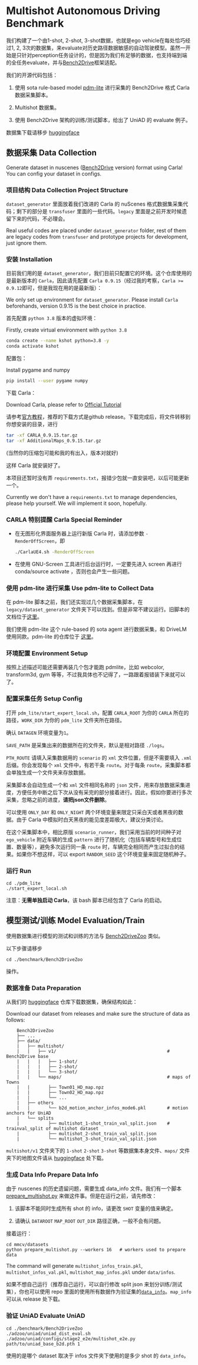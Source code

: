 # Multishot Autonomous Driving Benchmark

我们构建了一个由1-shot, 2-shot, 3-shot数据，也就是ego vehicle在每处恰巧经过1, 2, 3次的数据集，来evaluate对历史路径数据敏感的自动驾驶模型。虽然一开始是只针对perception任务设计的，但是因为我们有足够的数据，也支持端到端的全任务evaluate，并与[Bench2Drive](https://github.com/Thinklab-SJTU/Bench2Drive)框架适配。

我们的开源代码包括：

1. 使用 sota rule-based model [pdm-lite](https://github.com/OpenDriveLab/DriveLM/tree/DriveLM-CARLA/pdm_lite) 进行采集的 Bench2Drive 格式 Carla 数据采集脚本。

2. Multishot 数据集。

3. 使用 Bench2Drive 架构的训练/测试脚本，给出了 UniAD 的 evaluate 例子。

数据集下载请移步 [huggingface](https://huggingface.co/datasets/Telkwevr/Multishot-AD-Bench/tree/main)

## 数据采集 Data Collection

Generate dataset in nuscenes ([Bench2Drive](https://github.com/Thinklab-SJTU/Bench2Drive) version) format using Carla! You can config your dataset in configs.

### 项目结构 Data Collection Project Structure

`dataset_generator` 里面放着我们改进的 Carla 的 nuScenes 格式数据集采集代码；剩下的部分是 `transfuser` 里面的一些代码。`legacy` 里面是之前开发时候遗留下来的代码，不必理会。

Real useful codes are placed under `dataset_generator` folder, rest of them are legacy codes from `transfuser` and prototype projects for development, just ignore them.

### 安装 Installation

目前我们用的是 `dataset_generator`，我们目前只配置它的环境。这个仓库使用的是最新版本的 `Carla`，因此请先配置 `Carla 0.9.15`（经过我的考察，`Carla >= 0.9.12`即可，但是我现在用的是最新版）：

We only set up environment for `dataset_generator`. Please install `Carla` beforehands, version 0.9.15 is the best choice in practice.

首先配置 `python 3.8` 版本的虚拟环境：

Firstly, create virtual environment with `python 3.8`

```bash
conda create --name kshot python=3.8 -y
conda activate kshot
```

配置包：

Install pygame and numpy

```bash
pip install --user pygame numpy
```

下载 Carla：

Download Carla, please refer to [Official Tutorial](https://carla.readthedocs.io/en/0.9.15/start_quickstart/)

请参考[官方教程](https://carla.readthedocs.io/en/0.9.15/start_quickstart/)，推荐的下载方式是github release。下载完成后，将文件转移到你想安装的目录，进行

```bash
tar -xf CARLA_0.9.15.tar.gz
tar -xf AdditionalMaps_0.9.15.tar.gz
```

(当然你的压缩包可能和我的有出入，版本对就好)

这样 Carla 就安装好了。

本项目还暂时没有弄 `requirements.txt`，报错少包就一直安装吧，以后可能更新一个。

Currently we don't have a `requirements.txt` to manage dependencies, please help yourself. We will implement it soon, hopefully.

### CARLA 特别提醒 Carla Special Reminder

 - 在无图形化界面服务器上运行新版 Carla 时，请添加参数 `-RenderOffScreen`，即

   ```bash
   ./CarlaUE4.sh -RenderOffScreen
   ```
 
 - 在使用 GNU-Screen 工具进行后台运行时，一定要先进入 screen 再进行 conda/source activate ，否则也会产生一些问题。

### 使用 pdm-lite 进行采集 Use pdm-lite to Collect Data

在 pdm-lite 脚本之前，我们还实现过几个数据采集脚本，在 `legacy/dataset_generator` 文件夹下可以找到。但是非常不建议运行。旧脚本的文档位于[这里](data_generator_legacy.md)。

我们使用 pdm-lite 这个 rule-based 的 sota agent 进行数据采集，和 DriveLM 使用同款。pdm-lite 的仓库位于 [这里](https://github.com/OpenDriveLab/DriveLM/tree/DriveLM-CARLA/pdm_lite)。

### 环境配置 Environment Setup

按照上述描述可能还需要再装几个包才能跑 pdmlite，比如 webcolor, transform3d, gym 等等，不过我具体也不记得了，一路跟着报错装下来就可以了。

### 配置采集任务 Setup Config

打开 `pdm_lite/start_expert_local.sh`，配置 `CARLA_ROOT` 为你的 `CARLA` 所在的路径，`WORK_DIR` 为你的 `pdm_lite` 文件夹所在路径。

确认 `DATAGEN` 环境变量为`1`。

`SAVE_PATH` 是采集出来的数据所在的文件夹，默认是相对路径 `./logs`。

`PTH_ROUTE` 请填入采集数据用的 `scenario` 的 `xml` 文件位置，但是不需要填入 `.xml` 后缀。你会发现每个 `xml` 文件中，有若干条 `route`。对于每条 `route`，采集脚本都会单独生成一个文件夹来存放数据。

采集脚本会自动生成一个和 `xml` 文件相同名称的 `json` 文件，用来存放数据采集进度，方便任务中断之后下次从没有采完的部分接着进行。因此，假如你要进行多次采集，忽略之前的进度，**请把json文件删除**。

可以使用 `ONLY_DAY` 和 `ONLY_NIGHT` 两个环境变量来限定只采白天或者黑夜的数据。由于 Carla 中模拟时白天黑夜的能见度差距极大，建议分类讨论。

在这个采集脚本中，相比原版 `scenario_runner`，我们采用当前的时间种子对 `ego_vehicle` 附近车辆的生成 `pattern` 进行了随机化（包括车辆型号和生成位置、数量等），避免多次运行同一条 `route` 时，车辆完全相同而产生过拟合的结果。如果你不想这样，可以 export `RANDOM_SEED` 这个环境变量来固定随机种子。

### 运行 Run

```shell
cd ./pdm_lite
./start_expert_local.sh
```

注意：**无需单独启动 Carla**，该 bash 脚本已经包含了 Carla 的启动。

## 模型测试/训练 Model Evaluation/Train

使用数据集进行模型的测试和训练的方法与 [Bench2DriveZoo](https://github.com/Thinklab-SJTU/Bench2DriveZoo/tree/uniad/vad) 类似。

以下步骤请移步

```shell
cd ./benchmark/Bench2DriveZoo
```

操作。

### 数据准备 Data Preparation

从我们的 [huggingface](https://huggingface.co/datasets/Telkwevr/Multishot-AD-Bench/tree/main) 仓库下载数据集，确保结构如此：

Download our dataset from releases and make sure the structure of data as follows:

```
    Bench2DriveZoo
    ├── ...                   
    ├── data/
    |   ├── multishot/
    |   |   ├── v1/                                          # Bench2Drive base 
    |   |   |   ├── 1-shot/
    |   |   |   ├── 2-shot/
    |   |   |   └── 3-shot/
    |   |   └── maps/                                        # maps of Towns
    |   |       ├── Town01_HD_map.npz
    |   |       ├── Town02_HD_map.npz
    |   |       └── ...
    |   ├── others
    |   |       └── b2d_motion_anchor_infos_mode6.pkl        # motion anchors for UniAD
    |   └── splits
    |           ├── multishot_1-shot_train_val_split.json    # trainval_split of multishot dataset 
    |           ├── multishot_2-shot_train_val_split.json
    |           └── multishot_3-shot_train_val_split.json

```

`multishot/v1` 文件夹下的 `1-shot` `2-shot` `3-shot` 等数据集本身文件、`maps/` 文件夹下的地图文件请从 [huggingface](https://huggingface.co/datasets/Telkwevr/Multishot-AD-Bench/tree/main) 处下载。

### 生成 Data Info Prepare Data Info

由于 nuscenes 的历史遗留问题，需要生成 data_info 文件。我们有一个脚本 [prepare_multishot.py](benchmark/Bench2DriveZoo/mmcv/datasets/prepare_multishot.py) 来做这件事。但是在运行之前，请先修改：

1. 该脚本不能同时生成所有 shot 的 info，请更改 `SHOT` 变量的值来确定。

2. 请确认 `DATAROOT` `MAP_ROOT` `OUT_DIR` 路径正确，一般不会有问题。

接着运行：

```shell
cd mmcv/datasets
python prepare_multishot.py --workers 16   # workers used to prepare data
```

The command will generate `multishot_infos_train.pkl`, `multishot_infos_val.pkl`, `multishot_map_infos.pkl` under `data/infos`.

如果不想自己运行（推荐自己运行，可以自行修改 split json 来划分训练/测试集），你也可以使用 repo 里面的使用所有数据作为验证集的[`data_info`](./multishot_dataset/dataset_info_split/)。`map_info` 可以从 release 处下载。

### 验证 UniAD Evaluate UniAD

```shell
cd ./benchmark/Bench2DriveZoo
./adzoo/uniad/uniad_dist_eval.sh ./adzoo/uniad/configs/stage2_e2e/multishot_e2e.py path/to/uniad_base_b2d.pth 1
```

使用的是哪个 dataset 取决于 infos 文件夹下使用的是多少 shot 的 `data_info`。